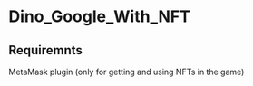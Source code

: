 # Dino_Google_With_NFT

## Requiremnts
MetaMask plugin (only for getting and using NFTs in the game)
